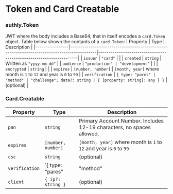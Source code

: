 # Token and Card Creatable

### authly.Token
JWT where the body includes a Base64, that in itself encodes a `card.Token` object.
Table below shown the contants of a `card.Token`:
| Property       | Type                                                                                      | Description                                                        |
|----------------|-------------------------------------------------------------------------------------------|--------------------------------------------------------------------|
| `issuer`       | `"card"`                                                                                  |                                                                    |
| `created`      | `string`                                                                                  | Written as `"yyyy-mm-dd"`                                          |
| `audience`     | `"production" | "development"`                                                            |                                                                    |
| `encrypted`    | `string`                                                                                  |                                                                    |
| `expires`      | `[number, number]`                                                                        | `[month, year]` where month is `1` to `12` and year is `0` to `99` |
| `verification` | `{ type: "pares" | "method" | "challenge"; data?: string | { [property: string]: any } }` | (optional)                                                         |


### Card.Creatable
| Property       | Type                                                                                      | Description                                                           |
|----------------|-------------------------------------------------------------------------------------------|-----------------------------------------------------------------------|
| `pan`          | `string`                                                                                  | Primary Account Number. Includes 12-19 characters, no spaces allowed. |
| `expires`      | `[number, number]`                                                                        | `[month, year]` where month is `1` to `12` and year is `0` to `99`    |
| `csc`          | `string`                                                                                  | (optional)                                                            |
| `verification` | `{ type: "pares" | "method" | "challenge"; data?: string | { [property: string]: any } }` | (optional)                                                            |
| `client`       | `{ ip?: string }`                                                                         | (optional)                                                            |